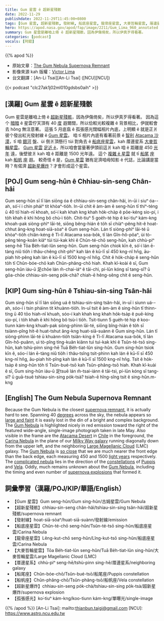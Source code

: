 ```yaml
---
title: Gum 星雲 ê 超新星殘骸
date: 2022-11-29
publishdate: 2022-11-29T11:45:00+0800
tags: [Gum 星雲, 超新星殘骸, 發射線, 船底座星雲, 龍骨座星雲, 大麥哲輪星雲, 厝邊星系, 船尾座, 船帆座, 超新星爆炸, 孤張感光]
hero: https://apod.nasa.gov/apod/fap/image/2211/Gum_Lima_960_annotated.jpg
summary: Gum 星雲是離咱上倚 ê 超新星殘骸，因為伊傷倚矣，所以伊真歹得看著。
categories: [podcast]
vocals: [阿錕]
---
```


{{% apod %}}

- 原始文章：[The Gum Nebula Supernova Remnant](https://apod.nasa.gov/apod/ap221129.html)
- 影像來源 kah 版權：[Victor Lima](https://www.instagram.com/victorlimaphoto/)
- 台文翻譯：[An-Li Tsai][An-Li Tsai] ([NCU][NCU])

{{< podcast "clc27ak1j02ml010gdsbs0aih" >}}

## [漢羅] Gum 星雲 ê 超新星殘骸
Gum 星雲是離咱上倚 ê [超新星殘骸][supernova remnant]，因為伊傷倚矣，所以伊真歹得看著。
因為這个 [暗暗][large and faint] ê 星雲佇天頂有 40 [度][degrees] 遐爾闊，所以佮較光較複雜 ê 背景相比，伊就較會去 hŏng 無注意著。
這張 5 月底翕 ê 孤張感光闊幅相片內底，上明顯 ê 就是正爿彼个發出紅光發射線 ê [Gum 星雲][Gum Nebula 1]。
咱 tī 相片內底有看著前景 ê [智利][Chile] [Atacama 沙漠][Atacama Desert]，tī 咱 [銀河][Milky Way galaxy t] 盤、ùi 倒爿頂懸行 tùi 對角去 ê [船底座星雲][Carina Nebula t]，kah 厝邊星系 [大麥哲輪星雲][Large Magellanic Cloud]。
[Gum 星雲][Gum Nebula 2] [足近 ê][so close]，所以咱會當量著伊頭前這爿 kah 咱 ê 距離是 450 [光年][light years] 遠，後壁彼爿 kah 咱 ê 距離是 1500 光年遠。
這个 [複雜 ê 星雲][complicated nebula] 就 tī [船尾][Puppis] [座][constellations] kah [船帆][Vela] [座][constellations] 遐。
較奇怪 ê 是，[Gum 星雲][Gum Nebula 3] 猶有足濟咱毋知影 ê 代誌，比論講是當時？有偌濟 [超新星爆炸][supernova explosions]？才會形成這个星雲。

## [POJ] Gum seng-hûn ê Chhiau-sin-seng Chân-hâi
Gum seng-hûn sī lī lán siōng óa ê chhiau-sin-seng chân-hâi, in-ūi i siuⁿ óa--ah, só͘-í i chin pháiⁿ tit khòaⁿ-tio̍h.
In-ūi chit ê àm-àm ê seng-hûn tī thiⁿ-téng ū 40 tō͘ hiah-nī khoah, só͘-í kah khah kng khah ho̍k-cha̍p ê pōe-kéng sio-pí, i to̍h khah ē khì hŏng bô chù-ì tio̍h.
Chit-tiuⁿ 5 goe̍h-té hip ê ko͘-tiuⁿ kám-kng khoah-pak siòng-phìⁿ lāi-té, siōng bêng-hián ê to̍h sī chiàⁿ-pêng hit-ê hoat-chhut âng-kng hoat-siā-sòaⁿ ê Gum seng-hûn.
Lán tī siòng-phìⁿ lāi-té ū khòaⁿ-tio̍h chiân-kéng ê Tì-lī Atacama soa-bo̍k, tī lán Gîn-hô-pôaⁿ, ùi tò-pêng téng-koân kiâⁿ tùi tùi-kak khì ê Chûn-té-chō seng-hûn, kah chhù-piⁿ seng-hē Tōa Be̍h-tiat-lûn seng-hûn.
Gum seng-hûn chiok kīn ê, só͘-í lán ē-tàng niû tio̍h i thâu-chêng chit-phìⁿ kah lán ê kū-lī sī 450 kng-nî hn̄g, āu-piah hit-pêng kah lán ê kū-lī sī 1500 kng-nî hn̄g.
Chit ê ho̍k-cha̍p ê seng-hûn to̍h tī Chûn-bóe-chō kah Chûn-phâng-chō hiah.
Khah kî-koài ê sī, Gum seng-hûn iáu-ū 足chōe lán m̄-chai-iáⁿ ê tāi-chì, pí-lūn kóng sī tang-sî? ū gōa-chōe chhiau-sin-seng po̍k-chà? chiah-ē hêng-sêng chit ê seng-hûn.


## [KIP] Gum sing-hûn ê Tshiau-sin-sing Tsân-hâi
Gum sing-hûn sī lī lán siōng uá ê tshiau-sin-sing tsân-hâi, in-uī i siunn uá--ah, sóo-í i tsin pháinn tit khuànn-tio̍h.
In-uī tsit ê àm-àm ê sing-hûn tī thinn-tíng ū 40 tōo hiah-nī khuah, sóo-í kah khah kng khah ho̍k-tsa̍p ê puē-kíng sio-pí, i to̍h khah ē khì hŏng bô tsù-ì tio̍h.
Tsit-tiunn 5 gue̍h-té hip ê koo-tiunn kám-kng khuah-pak siòng-phìnn lāi-té, siōng bîng-hián ê to̍h sī tsiànn-pîng hit-ê huat-tshut âng-kng huat-siā-suànn ê Gum sing-hûn.
Lán tī siòng-phìnn lāi-té ū khuànn-tio̍h tsiân-kíng ê Tì-lī Atacama sua-bo̍k, tī lán Gîn-hô-puânn, uì tò-pîng tíng-kuân kiânn tuì tuì-kak khì ê Tsûn-té-tsō sing-hûn, kah tshù-pinn sing-hē Tuā Be̍h-tiat-lûn sing-hûn.
Gum sing-hûn tsiok kīn ê, sóo-í lán ē-tàng niû tio̍h i thâu-tsîng tsit-phìnn kah lán ê kū-lī sī 450 kng-nî hn̄g, āu-piah hit-pîng kah lán ê kū-lī sī 1500 kng-nî hn̄g.
Tsit ê ho̍k-tsa̍p ê sing-hûn to̍h tī Tsûn-bué-tsō kah Tsûn-phâng-tsō hiah.
Khah kî-kuài ê sī, Gum sing-hûn iáu-ū 足tsuē lán m̄-tsai-iánn ê tāi-tsì, pí-lūn kóng sī tang-sî? ū guā-tsuē tshiau-sin-sing po̍k-tsà? tsiah-ē hîng-sîng tsit ê sing-hûn.m-kng

## [English] The Gum Nebula Supernova Remnant
Because the Gum Nebula is the closest [supernova remnant][supernova remnant], it is actually hard to see.
Spanning 40 [degrees][degrees] across the sky, the nebula appears so [large and faint][large and faint] it is easily lost in the din of a bright and complex background.
The [Gum Nebula][Gum Nebula 1] is highlighted nicely in red emission toward the right of the featured wide-angle, single-image photograph taken in late May.
Also visible in the frame are the [Atacama Desert][Atacama Desert] in [Chile][Chile] in the foreground, the [Carina Nebula][Carina Nebula e] in the plane of our [Milky Way galaxy][Milky Way galaxy e] running diagonally down from the upper left, and the neighboring [Large Magellanic Cloud][Large Magellanic Cloud] (LMC) galaxy.
The [Gum Nebula][Gum Nebula 2] is [so close][so close] that we are much nearer the front edge than the back edge, each measuring 450 and 1500 [light years][light years] respectively.
The [complicated nebula][complicated nebula] lies in the direction of the [constellations][constellations] of [Puppis][Puppis] and [Vela][Vela].
Oddly, much remains unknown about the [Gum Nebula][Gum Nebula 3], including the timing and even number of [supernova explosions][supernova explosions] that formed it.

## 詞彙學習（漢羅/POJ/KIP/華語/English）
- 【Gum 星雲】Gum seng-hûn/Gum sing-hûn/古姆星雲/Gum Nebula
- 【超新星殘骸】chhiau-sin-seng chân-hâi/tshiau-sin-sing tsân-hâi/超新星殘骸/supernova remnant
- 【發射線】hoat-siā-sòaⁿ/huat-siā-suànn/發射線/emission
- 【船底座星雲】Chûn-té-chō seng-hûn/Tsûn-té-tsō sing-hûn/船底座星雲/Carina Nebula
- 【龍骨座星雲】Lêng-kut-chō seng-hûn/Lîng-kut-tsō sing-hûn/船底座星雲/Carina Nebula
- 【大麥哲輪星雲】Tōa Be̍h-tiat-lûn seng-hûn/Tuā Be̍h-tiat-lûn sing-hûn/大麥哲輪星雲/Large Magellanic Cloud (LMC)
- 【厝邊星系】chhù-piⁿ seng-hē/tshù-pinn sing-hē/厝邊星系/neighboring galaxy
- 【船尾座】Chûn-bóe-chō/Tsûn-bué-tsō/船尾座/Puppis constellation
- 【船帆座】Chûn-phâng-chō/Tsûn-phâng-tsō/船帆座/Vela constellation
- 【超新星爆炸】chhiau-sin-seng po̍k-chà/tshiau-sin-sing po̍k-tsà/超新星爆炸/supernova explosion
- 【孤張感光】ko͘-tiuⁿ kám-kng/koo-tiunn kám-kng/單曝光/single-image


{{% /apod %}}
[An-Li Tsai]: mailto:thianbun.taigi@gmail.com
[NCU]: https://www.astro.ncu.edu.tw

[copyright]: https://apod.nasa.gov/apod/fap/lib/about_apod.html#srapply
[License]: https://creativecommons.org/licenses/by/2.0/

[supernova remnant]:https://apod.nasa.gov/apod/supernova_remnants.html
[degrees]:https://angle-meter.github.io/
[large and faint]:https://apod.nasa.gov/apod/ap000412.html
[Gum Nebula 1]:https://apod.nasa.gov/apod/ap180524.html
[Atacama Desert]:https://youtu.be/o5JfmFSBDgE
[Chile]:https://en.wikipedia.org/wiki/Chile
[Carina Nebula e]:https://apod.nasa.gov/apod/ap220425.html
[Carina Nebula t]:https://apod.tw/daily/20220425/
[Milky Way galaxy e]:https://apod.nasa.gov/apod/ap220817.html
[Milky Way galaxy t]:https://apod.tw/daily/20220817/
[Large Magellanic Cloud]:https://apod.nasa.gov/apod/ap190905.html
[Gum Nebula 2]:https://en.wikipedia.org/wiki/Gum_Nebula
[so close]:https://live.staticflickr.com/8623/16525162295_6d833e5c55_b.jpg
[light years]:https://chandra.harvard.edu/photo/cosmic_distance.html
[complicated nebula]:https://ui.adsabs.harvard.edu/abs/1993A%26A...280..231S/abstract
[constellations]:https://en.wikipedia.org/wiki/Constellation
[Puppis]:https://en.wikipedia.org/wiki/Puppis
[Vela]:https://chandra.harvard.edu/photo/constellations/vela.html
[Gum Nebula 3]:https://ui.adsabs.harvard.edu/abs/1976ApJ...206..679R/abstract
[supernova explosions]:https://spaceplace.nasa.gov/supernova/en/
